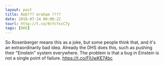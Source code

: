```yaml
---
layout: post
title: Rob??? Graham ????
date: 2018-07-24 00:00:22
tourl: http://t.co/9cYcfxcC7y
tags: [DHS]
---
```

So Rosenberger means this as a joke, but some people think that, and it's an extraordinarily bad idea. Already the DHS does this, such as pushing their "Einstein" system everywhere. The problem is that a bug in Einstein is not a single point of failure. https://t.co/FIUwKE74bc
